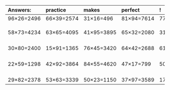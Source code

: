 | Answers: | practice | makes | perfect | ! |
| :--- | :--- | :--- | :--- | :--- |
| 96×26=2496 | 66×39=2574 | 31×16=496 | 81×94=7614 | 77×63=4851 | 
|   |   |   |   |   | 
|   |   |   |   |   | 
|   |   |   |   |   | 
| 58×73=4234 | 63×65=4095 | 41×95=3895 | 65×32=2080 | 31×81=2511 | 
|   |   |   |   |   | 
|   |   |   |   |   | 
|   |   |   |   |   | 
|   |   |   |   |   | 
| 30×80=2400 | 15×91=1365 | 76×45=3420 | 64×42=2688 | 61×51=3111 | 
|   |   |   |   |   | 
|   |   |   |   |   | 
|   |   |   |   |   | 
|   |   |   |   |   | 
| 22×59=1298 | 42×92=3864 | 84×55=4620 | 47×17=799 | 50×92=4600 | 
|   |   |   |   |   | 
|   |   |   |   |   | 
|   |   |   |   |   | 
|   |   |   |   |   | 
| 29×82=2378 | 53×63=3339 | 50×23=1150 | 37×97=3589 | 17×88=1496 | 
